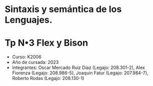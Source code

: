 # Sintaxis y semántica de los Lenguajes. 
# Tp N•3 Flex y Bison

- Curso: K2006
- Año de cursada: 2023
- Integrantes: Oscar Mercado Ruiz Díaz (Legajo: 208.301-2), Alex Fiorenza (Legajo: 208.986-5), Joaquin Fatur (Legajo: 207.984-7), Roberto Rodas (Legajo: 208.130-1)
  

